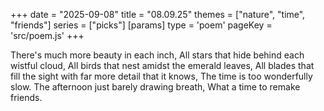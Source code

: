 +++
date = "2025-09-08"
title = "08.09.25"
themes = ["nature", "time", "friends"]
series = ["picks"]
[params]
  type = 'poem'
  pageKey = 'src/poem.js'
+++

There's much more beauty in each inch,
All stars that hide behind each wistful cloud,
All birds that nest amidst the emerald leaves,
All blades that fill the sight with far more detail that it knows,
The time is too wonderfully slow.
The afternoon just barely drawing breath,
What a time to remake friends.
